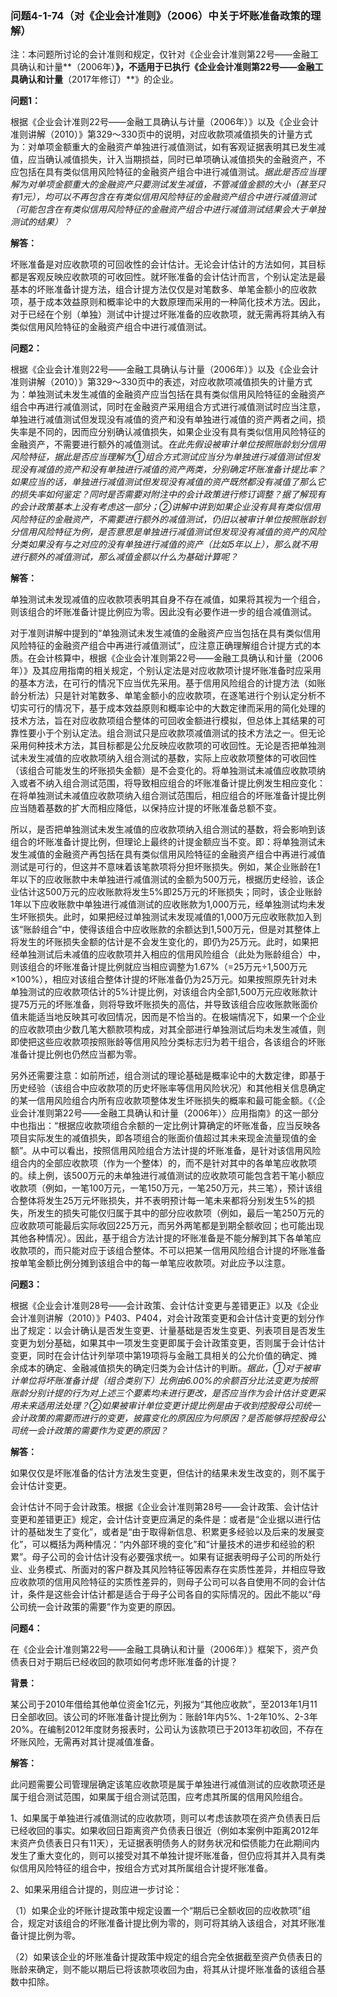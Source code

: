 ### 问题4-1-74（对《企业会计准则》（2006）中关于坏账准备政策的理解）

注：本问题所讨论的会计准则和规定，仅针对《企业会计准则第22号——金融工具确认和计量**（2006年）**》，不适用于已执行《企业会计准则第22号——金融工具确认和计量**（2017年修订）**》的企业。

**问题1：**

根据《企业会计准则22号——金融工具确认与计量（2006年）》以及《企业会计准则讲解（2010）》第329～330页中的说明，对应收款项减值损失的计量方式为：对单项金额重大的金融资产单独进行减值测试，如有客观证据表明其已发生减值，应当确认减值损失，计入当期损益，同时已单项确认减值损失的金融资产，不应包括在具有类似信用风险特征的金融资产组合中进行减值测试。*据此是否应当理解为对单项金额重大的金融资产只要测试发生减值，不管减值金额的大小（甚至只有1元），均可以不再包含在有类似信用风险特征的金融资产组合中进行减值测试（可能包含在有类似信用风险特征的金融资产组合中进行减值测试结果会大于单独测试的结果）？*

**解答：**

坏账准备是对应收款项的可回收性的会计估计。无论会计估计的方法如何，其目标都是客观反映应收款项的可收回性。就坏账准备的会计估计而言，个别认定法是最基本的坏账准备计提方法，组合计提方法仅仅是对笔数多、单笔金额小的应收款项，基于成本效益原则和概率论中的大数原理而采用的一种简化技术方法。因此，对于已经在个别（单独）测试中计提过坏账准备的应收款项，就无需再将其纳入有类似信用风险特征的金融资产组合中进行减值测试。

**问题2：**

根据《企业会计准则22号——金融工具确认与计量（2006年）》以及《企业会计准则讲解（2010）》第329～330页中的表述，对应收款项减值损失的计量方式为：单独测试未发生减值的金融资产应当包括在具有类似信用风险特征的金融资产组合中再进行减值测试，同时在金融资产采用组合方式进行减值测试时应当注意，单独进行减值测试但发现没有减值的资产和没有单独进行减值的资产两者之间，损失率是不同的，因而应分别确认减值损失，如果企业没有具有类似信用风险特征的金融资产，不需要进行额外的减值测试。*在此先假设被审计单位按照账龄划分信用风险特征，据此是否应当理解为①组合方式测试应当分为单独进行减值测试但发现没有减值的资产和没有单独进行减值的资产两类，分别确定坏账准备计提比率？如果应当的话，单独进行减值测试但发现没有减值的资产既然都没有减值了那么它的损失率如何鉴定？同时是否需要对附注中的会计政策进行修订调整？据了解现有的会计政策基本上没有考虑这一部分；②讲解中讲到如果企业没有具有类似信用风险特征的金融资产，不需要进行额外的减值测试，仍旧以被审计单位按照账龄划分信用风险特征为例，是否意思是单独进行减值测试但发现没有减值的资产的风险分类如果没有与之对应的没有单独进行减值的资产（比如5年以上），那么就不用进行额外的减值测试，那么减值金额以什么为基础计算呢？*

**解答：**

单独测试未发现减值的应收款项表明其自身不存在减值，如果将其视为一个组合，则该组合的坏账准备计提比例应为零。因此没有必要作进一步的组合减值测试。

对于准则讲解中提到的“单独测试未发生减值的金融资产应当包括在具有类似信用风险特征的金融资产组合中再进行减值测试”，应注意正确理解组合计提方式的本质。在会计核算中，根据《企业会计准则第22号——金融工具确认和计量（2006年）》及其应用指南的相关规定，个别认定法是对应收款项计提坏账准备时应采用的基本方法，在可行的情况下应当优先采用。基于信用风险组合的计提方法（如账龄分析法）只是针对笔数多、单笔金额小的应收款项，在逐笔进行个别认定分析不切实可行的情况下，基于成本效益原则和概率论中的大数定律而采用的简化处理的技术方法，旨在对应收款项组合整体的可回收金额进行模拟，但总体上其结果的可靠性要小于个别认定法。组合测试只是应收款项减值测试的技术方法之一。但无论采用何种技术方法，其目标都是公允反映应收款项的可收回性。无论是否把单独测试未发生减值的应收款项纳入组合测试的基数，实际上应收款项整体的可收回性（该组合可能发生的坏账损失金额）是不会变化的。将单独测试未减值应收款项纳入或者不纳入组合测试范围，将导致相应组合的坏账准备计提比例发生相应变化：在将单独测试未减值应收款项纳入组合测试范围后，相应组合的坏账准备计提比例应当随着基数的扩大而相应降低，以保持应计提的坏账准备总额不变。

所以，是否把单独测试未发生减值的应收款项纳入组合测试的基数，将会影响到该组合的坏账准备计提比例，但理论上最终的计提金额应当不变。即：将单独测试未发生减值的金融资产再包括在具有类似信用风险特征的金融资产组合中再进行减值测试是可行的，但这并不意味着该笔款项将分担坏账损失。例如，某企业账龄在1年以下的应收账款中未单独进行减值测试的金额为500万元，根据历史经验，该企业估计这500万元的应收账款将发生5%即25万元的坏账损失；同时，该企业账龄1年以下应收账款中单独进行减值测试的应收账款为1,000万元，经单独测试均未发生坏账损失。此时，如果把经过单独测试未发现减值的1,000万元应收账款加入到该“账龄组合”中，使得该组合中应收账款的余额达到1,500万元，但是对其整体上将发生的坏账损失金额的估计是不会发生变化的，即仍为25万元。此时，如果把经单独测试后未减值的应收款项并入相应的信用风险组合（此处为账龄组合）中，则该组合的坏账准备计提比例就应当相应调整为1.67%（=25万元÷1,500万元×100%），相应对该组合整体计提的坏账准备仍为25万元。如果按照原先针对未单独测试的应收款项估计的5%计提比例，对该组合内全部1,500万元应收账款计提75万元的坏账准备，则将导致坏账损失的高估，并导致该组合应收账款账面价值未能适当地反映其可收回情况，因而是不恰当的。在极端情况下，如果一个企业的应收款项由少数几笔大额款项构成，对其全部进行单独测试后均未发生减值，则即使把这些应收款项按照账龄等信用风险分类标志归为若干组合，各该组合的坏账准备计提比例也仍然应当都为零。

另外还需要注意：如前所述，组合测试的理论基础是概率论中的大数定律，即基于历史经验（该组合中应收款项的历史坏账率等信用风险状况）和其他相关信息确定的某一信用风险组合内所有应收款项整体发生坏账损失的概率和最可能金额。《〈企业会计准则第22号——金融工具确认和计量（2006年）〉应用指南》的这一部分中也指出：“根据应收款项组合余额的一定比例计算确定的坏账准备，应当反映各项目实际发生的减值损失，即各项组合的账面价值超过其未来现金流量现值的金额”。从中可以看出，按照信用风险组合方法计提的坏账准备，是针对该信用风险组合内的全部应收款项（作为一个整体）的，而不是针对其中的各单笔应收款项的。续上例，该500万元的未单独进行减值测试的应收款项可能包含若干笔小额应收款项（例如，一笔100万元，一笔150万元，一笔250万元，共三笔），预计该组合整体将发生25万元坏账损失，并不表明预计每一笔未来都将分别发生5%的损失，所发生的损失可能仅归属于其中的部分应收款项（例如，最后一笔250万元的应收款项可能最后实际收回225万元，而另外两笔都是到期全额收回；也可能出现其他各种情况）。因此，基于组合方法计提的坏账准备是不能分解到其下各单笔应收款项的，而只能对应于该组合整体。不可以把某一信用风险组合计提的坏账准备按单笔金额比例分摊到该组合中的每一单笔应收款项。对此应予以注意。

**问题3：**

根据《企业会计准则28号——会计政策、会计估计变更与差错更正》以及《企业会计准则讲解（2010）》P403、P404，对会计政策变更和会计估计变更的划分作出了规定：以会计确认是否发生变更、计量基础是否发生变更、列表项目是否发生变更为划分基础，如果其中一项发生变更即属于会计政策变更，否则属于会计估计变更，同时在会计估计列举项中第19项将与金融工具相关的公允价值的确定、摊余成本的确定、金融减值损失的确定归类为会计估计的判断。*据此，①对于被审计单位将坏账准备计提（组合类别下）比例由6.00%的余额百分比法变更为按照账龄分别计提的行为对上述三个要素均未进行更改，是否应当作为会计估计变更采用未来适用法处理？②如果被审计单位变更计提比例是由于收到控股母公司统一会计政策的需要而进行的变更，披露变化的原因应为何原因？是否能够将控股母公司统一会计政策的需要作为变更的原因？*

**解答：**

如果仅仅是坏账准备的估计方法发生变更，但估计的结果未发生改变的，则不属于会计估计变更。

会计估计不同于会计政策。根据《企业会计准则第28号——会计政策、会计估计变更和差错更正》规定，会计估计变更应满足的条件是：或者是“企业据以进行估计的基础发生了变化”，或者是“由于取得新信息、积累更多经验以及后来的发展变化”，可以概括为两种情况：“内外部环境的变化”和“计量技术的进步和经验的积累”。母子公司的会计估计没有必要强求统一。如果有证据表明母子公司的所处行业、业务模式、所面对的客户群及其风险特征等因素存在实质性差异，并相应导致应收款项的信用风险特征的实质性差异的，则母子公司可以各自使用不同的会计估计，条件是这些会计估计都是适合于母子公司各自的实际情况的。因此不能以“母公司统一会计政策的需要”作为变更的原因。

**问题4：**

在《企业会计准则第22号——金融工具确认和计量（2006年）》框架下，资产负债表日对于期后已经收回的款项如何考虑坏账准备的计提？

**背景：**

某公司于2010年借给其他单位资金1亿元，列报为“其他应收款”，至2013年1月11日全部收回。该公司的坏账准备计提比例为：账龄1年内5%、1-2年10%、2-3年20%。在编制2012年度财务报表时，公司认为该款项已于2013年初收回，不存在坏账风险，无需再对其计提减值准备。

**解答：**

此问题需要公司管理层确定该笔应收款项是属于单独进行减值测试的应收款项还是属于组合测试范围，如果属于组合测试范围，应考虑其所属的信用风险组合。

1、如果属于单独进行减值测试的应收款项，则可以考虑该款项在资产负债表日后已经收回的事实。如果收回日距离资产负债表日很近（例如本案例中距离2012年末资产负债表日只有11天），无证据表明债务人的财务状况和偿债能力在此期间内发生了重大变化的，则可以接受对其不单独计提坏账准备，但仍应将其并入具有类似信用风险特征的组合中，按组合方式对其所属组合计提坏账准备。

2、如果采用组合计提的，则应进一步讨论：

（1）如果企业的坏账计提政策中规定设置一个“期后已全额收回的应收款项”组合，规定对该组合的坏账准备计提比例为零的，则可将其纳入该组合，对其坏账准备计提比例为零。

（2）如果该企业的坏账准备计提政策中规定的组合完全依据截至资产负债表日的账龄来确定，则不能以期后已将该款项收回为由，将其从计提坏账准备的该组合基数中扣除。